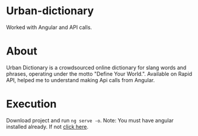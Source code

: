 # Urban-dictionary
Worked with Angular and API calls.

# About
Urban Dictionary is a crowdsourced online dictionary for slang words and phrases, operating under the motto "Define Your World.". Available on Rapid API, helped me to understand making Api calls from Angular.

# Execution
Download project and run `ng serve -o`.
Note: You must have angular installed already. If not [click here](https://angular.io/guide/setup-local).

